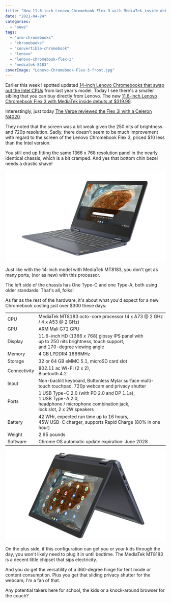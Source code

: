 ```yaml
---
title: "New 11.6-inch Lenovo Chromebook Flex 3 with MediaTek inside debuts at $319.99"
date: "2021-04-24"
categories: 
  - "news"
tags: 
  - "arm-chromebooks"
  - "chromebooks"
  - "convertible-chromebook"
  - "lenovo"
  - "lenovo-chromebook-flex-3"
  - "mediatek-8183"
coverImage: "Lenovo-Chromebook-Flex-3-front.jpg"
---
```


Earlier this week I spotted updated [14-inch Lenovo Chromebooks that swap out the Intel CPUs](https://www.aboutchromebooks.com/news/14-inch-mediatek-powered-lenovo-ideapad-3-cb-chromebook-incoming/) from last year's model. Today I see there's a smaller sibling that you can buy directly from Lenovo. The new [11.6-inch Lenovo Chromebook Flex 3 with MediaTek inside debuts at $319.99](https://www.lenovo.com/us/en/laptops/lenovo/student-chromebooks/IP-Flex-3-Chrome-11M836/p/88IPFC31601).

Interestingly, just today [The Verge reviewed the Flex 3i with a Celeron N4020](https://www.theverge.com/22400085/lenovo-ideapad-flex-3-chromebook-review-price-screen).

They noted that the screen was a bit weak given the 250 nits of brightness and 720p resolution. Sadly, there doesn't seem to be much improvement with regard to the screen of the Lenovo Chromebook Flex 3, priced $10 less than the Intel version.

You still end up fitting the same 1366 x 768 resolution panel in the nearly identical chassis, which is a bit cramped. And yes that bottom chin bezel needs a drastic shave!

![Lenovo Chromebook Flex 3 front right](images/Lenovo-Chromebook-Flex-3-front-right-1024x576.jpg)

Just like with the 14-inch model with MediaTek MT8183, you don't get as many ports, (nor as new) with this processor.

The left side of the chassis has One Type-C and one Type-A, both using older standards. That's all, folks!

As far as the rest of the hardware, it's about what you'd expect for a new Chromebook costing just over $300 these days:

<table><tbody><tr><td>CPU</td><td>MediaTek MT8183 octo-core processor (4 x A73 @ 2 GHz / 4 x A53 @ 2 GHz)</td></tr><tr><td>GPU</td><td>ARM Mali G72 GPU</td></tr><tr><td>Display</td><td>11.6-inch HD (1366 x 768) glossy IPS panel with<br>up to 250 nits brightness, touch support,<br>and 170-degree viewing angle</td></tr><tr><td>Memory</td><td>4 GB LPDDR4 1866MHz</td></tr><tr><td>Storage</td><td>32 or 64 GB eMMC 5.1, microSD card slot</td></tr><tr><td>Connectivity</td><td>802.11 ac Wi-Fi (2 x 2),<br>Bluetooth 4.2</td></tr><tr><td>Input</td><td>Non-backlit keyboard, Buttonless Mylar surface multi-touch touchpad, 720p webcam and privacy shutter</td></tr><tr><td>Ports</td><td>1 USB Type-C 2.0 (with PD 2.0 and DP 1.1a),<br>1 USB Type-A 2.0,<br>headphone / microphone combination jack,<br>lock slot, 2 x 2W speakers</td></tr><tr><td>Battery</td><td>42 WHr, expected run time up to 16 hours,<br>45W USB-C charger, supports Rapid Charge (80% in one hour)</td></tr><tr><td>Weight</td><td>2.65 pounds</td></tr><tr><td>Software</td><td>Chrome OS automatic update expiration: June 2028</td></tr></tbody></table>

![Lenovo Chromebook Flex 3 tent mode](images/Lenovo-Chromebook-Flex-3-tent-mode-1024x576.jpg)

On the plus side, if this configuration can get you or your kids through the day, you won't likely need to plug it in until bedtime. The MediaTek MT8183 is a decent little chipset that sips electricity.

And you do get the versatility of a 360-degree hinge for tent mode or content consumption. Plus you get that sliding privacy shutter for the webcam; I'm a fan of that.

Any potential takers here for school, the kids or a knock-around browser for the couch?
